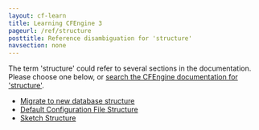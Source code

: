 ```yaml
---
layout: cf-learn
title: Learning CFEngine 3
pageurl: /ref/structure
posttitle: Reference disambiguation for 'structure'
navsection: none
---
```


The term 'structure' could refer to several sections in the documentation. Please choose one below, or
[search the CFEngine documentation for 'structure'](http://cfengine.com/docs/3.5/search.html?q=structure).

- [Migrate to new database structure](http://cfengine.com/docs/3.5/getting-started-upgrade.html#migrate-to-new-database-structure)
- [Default Configuration File Structure](http://cfengine.com/docs/3.5/manuals-writing-policy-configuration-file-structure.html#default-configuration-file-structure)
- [Sketch Structure](http://cfengine.com/docs/3.5/reference-design-center-sketch-structure.html#sketch-structure)
